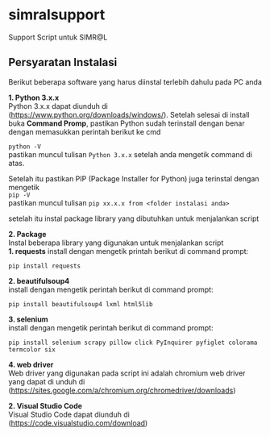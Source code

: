 # simralsupport #
Support Script untuk SIMR@L

## Persyaratan Instalasi ##
Berikut beberapa software yang harus diinstal terlebih dahulu pada PC anda

**1. Python 3.x.x** <br/>
Python 3.x.x dapat diunduh di (https://www.python.org/downloads/windows/). Setelah selesai di install buka **Command Promp**, pastikan Python sudah terinstall dengan benar dengan memasukkan perintah berikut ke cmd <br/>

`python -V` <br/>
pastikan muncul tulisan `Python 3.x.x` setelah anda mengetik command di atas.

Setelah itu pastikan PIP (Package Installer for Python) juga terinstal dengan mengetik <br/>
`pip -V` <br/>
pastikan muncul tulisan `pip xx.x.x from <folder instalasi anda>`

setelah itu instal package library yang dibutuhkan untuk menjalankan script <br/>

**2. Package** <br/>
Instal beberapa library yang digunakan untuk menjalankan script<br/> 
**1. requests**
install dengan mengetik printah berikut di command prompt:

`pip install requests`<br/>

**2. beautifulsoup4** <br/>
install dengan mengetik perintah berikut di command prompt:<br/>

`pip install beautifulsoup4 lxml html5lib` <br/>

**3. selenium** <br/>
install dengan mengetik perintah berikut di command prompt:<br/>

`pip install selenium scrapy pillow click PyInquirer pyfiglet colorama termcolor six` <br/>

**4. web driver** <br/>
Web driver yang digunakan pada script ini adalah chromium web driver yang dapat di unduh di (https://sites.google.com/a/chromium.org/chromedriver/downloads)

**2. Visual Studio Code** <br/>
Visual Studio Code dapat diunduh di (https://code.visualstudio.com/download)